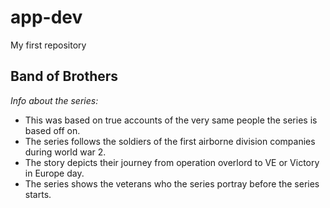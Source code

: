 # app-dev
My first repository

## Band of Brothers
*Info about the series:*

- This was based on true accounts of the very same people the series is based off on.
- The series follows the soldiers of the first airborne division companies during world war 2.
- The story depicts their journey from operation overlord to VE or Victory in Europe day.
- The series shows the veterans who the series portray before the series starts.
